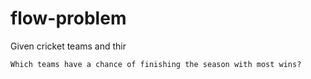 # flow-problem

Given cricket teams and thir

`Which teams have a chance of finishing the season with most wins?`